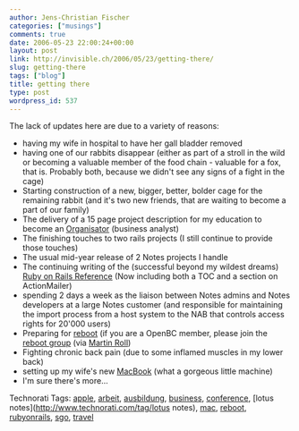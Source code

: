```yaml
---
author: Jens-Christian Fischer
categories: ["musings"]
comments: true
date: 2006-05-23 22:00:24+00:00
layout: post
link: http://invisible.ch/2006/05/23/getting-there/
slug: getting-there
tags: ["blog"]
title: getting there
type: post
wordpress_id: 537
---
```


The lack of updates here are due to a variety of reasons:

 * having my wife in hospital to have her gall bladder removed
 * having one of our rabbits disappear (either as part of a stroll in the wild or becoming a valuable member of the food chain - valuable for a fox, that is. Probably both, because we didn't see any signs of a fight in the cage)
 * Starting construction of a new, bigger, better, bolder cage for the remaining rabbit (and it's two new friends, that are waiting to become a part of our family)
 * The delivery of a 15 page project description for my education to become an [Organisator][1] (business analyst)
 * The finishing touches to two rails projects (I still continue to provide those touches)
 * The usual mid-year release of 2 Notes projects I handle
 * The continuing writing of the (successful beyond my wildest dreams) [Ruby on Rails Reference][2] (Now including both a TOC and a section on ActionMailer)
 * spending 2 days a week as the liaison between Notes admins and Notes developers at a large Notes customer (and responsible for maintaining the import process from a host system to the NAB that controls access rights for 20'000 users)
 * Preparing for [reboot][3] (if you are a OpenBC member, please join the [reboot group][4] (via [Martin Roll][5])
 * Fighting chronic back pain (due to some inflamed muscles in my lower back)
 * setting up my wife's new [MacBook][6] (what a gorgeous little machine)
 * I'm sure there's more...

[1]: http://195.243.121.239/training/ausbildung/organisation/index.htm
[2]: invisible.ch/2006/05/01/ruby-on-rails-reference/
[3]: http://reboot.dk/
[4]: https://www.openbc.com/net/reboot/
[5]: http://www.roell.net/weblog/archiv/2006/05/22/reboot_openbc.shtml
[6]: http://www.apple.com/macbook/gallery/


Technorati Tags: [apple](http://www.technorati.com/tag/apple), [arbeit](http://www.technorati.com/tag/arbeit), [ausbildung](http://www.technorati.com/tag/ausbildung), [business](http://www.technorati.com/tag/business), [conference](http://www.technorati.com/tag/conference), [lotus notes](http://www.technorati.com/tag/lotus notes), [mac](http://www.technorati.com/tag/mac), [reboot](http://www.technorati.com/tag/reboot), [rubyonrails](http://www.technorati.com/tag/rubyonrails), [sgo](http://www.technorati.com/tag/sgo), [travel](http://www.technorati.com/tag/travel)
